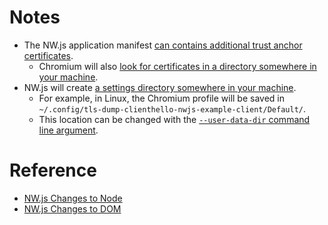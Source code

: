 # Notes

* The NW.js application manifest [can contains additional trust anchor certificates](https://docs.nwjs.io/en/latest/References/Manifest%20Format/#additional_trust_anchors).
  * Chromium will also [look for certificates in a directory somewhere in your machine](https://chromium.googlesource.com/chromium/src/+/master/docs/linux/cert_management.md).
* NW.js will create [a settings directory somewhere in your machine](https://docs.nwjs.io/en/latest/References/Command%20Line%20Options/#-user-data-dir).
  * For example, in Linux, the Chromium profile will be saved in `~/.config/tls-dump-clienthello-nwjs-example-client/Default/`.
  * This location can be changed with the [`--user-data-dir` command line argument](https://docs.nwjs.io/en/latest/References/Command%20Line%20Options/#-user-data-dir).

# Reference

* [NW.js Changes to Node](https://docs.nwjs.io/en/latest/References/Changes%20to%20Node/#changes-to-node)
* [NW.js Changes to DOM](https://docs.nwjs.io/en/latest/References/Changes%20to%20DOM/)
